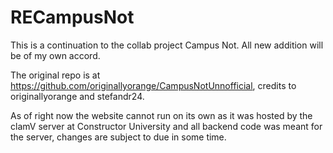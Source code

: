 # RECampusNot
This is a continuation to the collab project Campus Not. All new addition will be of my own accord.

The original repo is at https://github.com/originallyorange/CampusNotUnnofficial, credits to originallyorange and stefandr24.

As of right now the website cannot run on its own as it was hosted by the clamV server at Constructor University and all backend code was meant for the server, changes are subject to due in some time.
